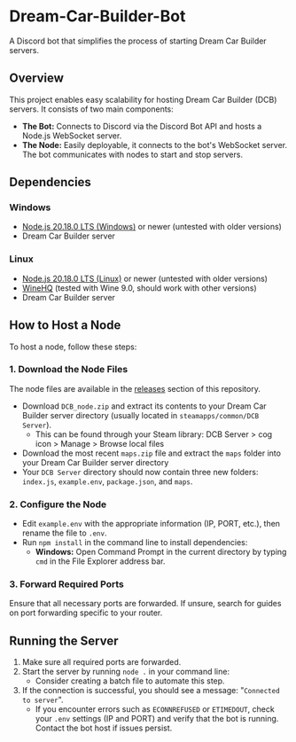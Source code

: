 # Dream-Car-Builder-Bot

A Discord bot that simplifies the process of starting Dream Car Builder servers.

## Overview

This project enables easy scalability for hosting Dream Car Builder (DCB) servers. It consists of two main components:
- **The Bot:** Connects to Discord via the Discord Bot API and hosts a Node.js WebSocket server.
- **The Node:** Easily deployable, it connects to the bot's WebSocket server. The bot communicates with nodes to start and stop servers.

## Dependencies

### Windows
- [Node.js 20.18.0 LTS (Windows)](https://nodejs.org/en/download/) or newer (untested with older versions)
- Dream Car Builder server

### Linux
- [Node.js 20.18.0 LTS (Linux)](https://github.com/nodesource/distributions) or newer (untested with older versions)
- [WineHQ](https://gitlab.winehq.org/wine/wine/-/wikis/Download) (tested with Wine 9.0, should work with other versions)
- Dream Car Builder server

## How to Host a Node

To host a node, follow these steps:

### 1. Download the Node Files
The node files are available in the [releases](https://github.com/aProfessionalFrog/Dream-Car-Builder-Bot/releases) section of this repository.
- Download `DCB_node.zip` and extract its contents to your Dream Car Builder server directory (usually located in `steamapps/common/DCB Server`).
    - This can be found through your Steam library: DCB Server > cog icon > Manage > Browse local files
- Download the most recent `maps.zip` file and extract the `maps` folder into your Dream Car Builder server directory
- Your `DCB Server` directory should now contain three new folders: `index.js`, `example.env`, `package.json`, and `maps`.

### 2. Configure the Node
- Edit `example.env` with the appropriate information (IP, PORT, etc.), then rename the file to `.env`.
- Run `npm install` in the command line to install dependencies:
  - **Windows:** Open Command Prompt in the current directory by typing `cmd` in the File Explorer address bar.
 

### 3. Forward Required Ports
Ensure that all necessary ports are forwarded. If unsure, search for guides on port forwarding specific to your router.

## Running the Server

1. Make sure all required ports are forwarded.
2. Start the server by running `node .` in your command line:
   - Consider creating a batch file to automate this step.
3. If the connection is successful, you should see a message: "`Connected to server`".
   - If you encounter errors such as `ECONNREFUSED` or `ETIMEDOUT`, check your `.env` settings (IP and PORT) and verify that the bot is running. Contact the bot host if issues persist.
